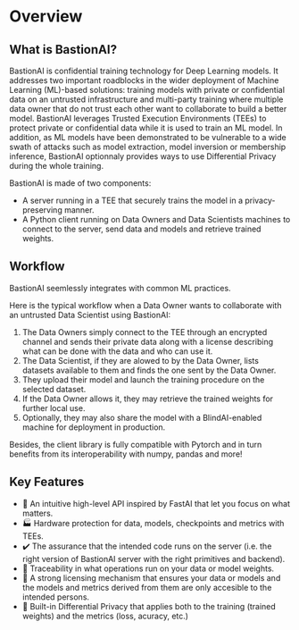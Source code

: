 # Overview

## What is BastionAI?
BastionAI is confidential training technology for Deep Learning models. It addresses two important roadblocks in the wider deployment of Machine Learning (ML)-based solutions: training models with private or confidential data on an untrusted infrastructure and multi-party training where multiple data owner that do not trust each other want to collaborate to build a better model. BastionAI leverages Trusted Execution Environments (TEEs) to protect private or confidential data while it is used to train an ML model. In addition, as ML models have been demonstrated to be vulnerable to a wide swath of attacks such as model extraction, model inversion or membership inference, BastionAI optionnaly provides ways to use Differential Privacy during the whole training.

BastionAI is made of two components:
- A server running in a TEE that securely trains the model in a privacy-preserving manner.
- A Python client running on Data Owners and Data Scientists machines to connect to the server, send data and models and retrieve trained weights.

## Workflow
BastionAI seemlessly integrates with common ML practices.

Here is the typical workflow when a Data Owner wants to collaborate with an untrusted Data Scientist using BastionAI:
1. The Data Owners simply connect to the TEE through an encrypted channel and sends their private data along with a license describing what can be done with the data and who can use it.
2. The Data Scientist, if they are alowed to by the Data Owner, lists datasets available to them and finds the one sent by the Data Owner.
3. They upload their model and launch the training procedure on the selected dataset.
4. If the Data Owner allows it, they may retrieve the trained weights for further local use.
5. Optionally, they may also share the model with a BlindAI-enabled machine for deployment in production.

Besides, the client library is fully compatible with Pytorch and in turn benefits from its interoperability with numpy, pandas and more!

## Key Features
- :rocket: An intuitive high-level API inspired by FastAI that let you focus on what matters.
- :factory: Hardware protection for data, models, checkpoints and metrics with TEEs.
- :heavy_check_mark: The assurance that the intended code runs on the server (i.e. the right version of BastionAI server with the right primitives and backend).
- :link: Traceability in what operations run on your data or model weights.
- :vertical_traffic_light: A strong licensing mechanism that ensures your data or models and the models and metrics derived from them are only accesible to the intended persons.
- :game_die: Built-in Differential Privacy that applies both to the training (trained weights) and the metrics (loss, acuracy, etc.)
